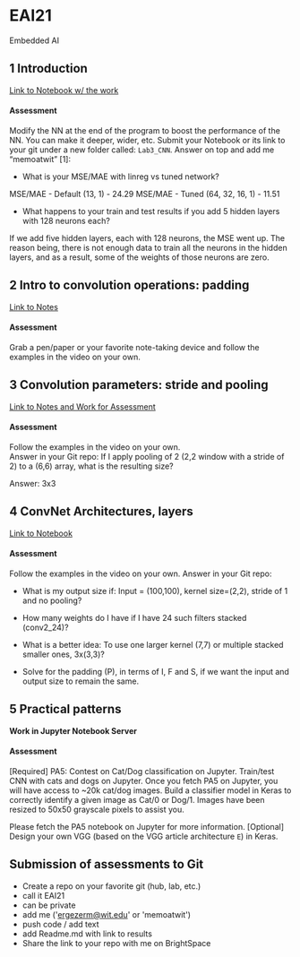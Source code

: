 # EAI21
Embedded AI

## 1 Introduction
[Link to Notebook w/ the work](https://colab.research.google.com/drive/1jcbjiK7cLZcBlydXtKi2YaiWwx9Iq9Xl?usp=sharing)

#### Assessment
Modify the NN at the end of the program to boost the performance of the NN. 
	You can make it deeper, wider, etc. 
Submit your Notebook or its link to your git under a new folder called: `Lab3_CNN`. Answer on top and add me “memoatwit” [1]:

- What is your MSE/MAE with linreg vs tuned network? 

MSE/MAE - Default (13, 1) - 24.29 
MSE/MAE - Tuned (64, 32, 16, 1) - 11.51

- What happens to your train and test results if you add 5 hidden layers with 128 neurons each? 

If we add five hidden layers, each with 128 neurons, the MSE went up.
The reason being, there is not enough data to train all the neurons in the hidden layers, and as a result, some of the weights of those neurons are zero.

## 2 Intro to convolution operations: padding

[Link to Notes](https://drive.google.com/file/d/1vJ5YH-ZjCZ3tILekvzd3rDQRZo8udxt2/view?usp=sharing)

#### Assessment
Grab a pen/paper or your favorite note-taking device and follow the examples in the video on your own.

## 3 Convolution parameters: stride and pooling

[Link to Notes and Work for Assessment](https://drive.google.com/file/d/11P1SVDLA9mYjCyzcgiFzMLOyVsXa7a_y/view?usp=sharing)

#### Assessment

Follow the examples in the video on your own.  
Answer in your Git repo: 
If I apply pooling of 2 (2,2 window with a stride of 2) to a (6,6) array, what is the resulting size?

Answer: 3x3

## 4 ConvNet Architectures, layers

[Link to Notebook]()

#### Assessment
Follow the examples in the video on your own.  Answer in your Git repo:
- What is my output size if: Input = (100,100), kernel size=(2,2), stride of 1 and no pooling? 


- How many weights do I have if I have 24 such filters stacked (conv2_24)?


- What is a better idea: To use one larger kernel (7,7) or multiple stacked smaller ones, 3x(3,3)? 


- Solve for the padding (P), in terms of I, F and S, if we want the input and output size to remain the same. 



## 5 Practical patterns

**Work in Jupyter Notebook Server**

#### Assessment
[Required] PA5: Contest on Cat/Dog classification on Jupyter. Train/test CNN with cats and dogs on Jupyter. 
Once you fetch PA5 on Jupyter, you will have access to ~20k cat/dog images. Build a classifier model in Keras to correctly identify a given image as Cat/0 or Dog/1. Images have been resized to 50x50 grayscale pixels to assist you. 

Please fetch the PA5 notebook on Jupyter for more information.
[Optional] Design your own VGG (based on the VGG article architecture `E`) in Keras. 


## Submission of assessments to Git
- Create a repo on your favorite git (hub, lab, etc.)
- call it EAI21
- can be private
- add me ('ergezerm@wit.edu' or 'memoatwit')
- push code / add text
- add Readme.md with link to results
- Share the link to your repo with me on BrightSpace
